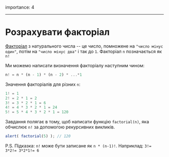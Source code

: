 importance: 4

---

# Розрахувати факторіал

[Факторіал](https://uk.wikipedia.org/wiki/Факторіал) з натурального числа -- це число, помножене на `"число мінус один"`, потім на `"число мінус два"` і так до `1`. Факторіал `n` позначається як `n!`

Ми можемо написати визначення факторіалу наступним чином:

```js
n! = n * (n - 1) * (n - 2) * ...*1
```

Значення факторіалів для різних `n`:

```js
1! = 1
2! = 2 * 1 = 2
3! = 3 * 2 * 1 = 6
4! = 4 * 3 * 2 * 1 = 24
5! = 5 * 4 * 3 * 2 * 1 = 120
```

Завдання полягає в тому, щоб написати функцію `factorial(n)`, яка обчислює `n!` за допомогою рекурсивних викликів.

```js
alert( factorial(5) ); // 120
```

P.S. Підказка: `n!` може бути записане як `n * (n-1)!`. Наприклад: `3!= 3*2!= 3*2*1!= 6`
